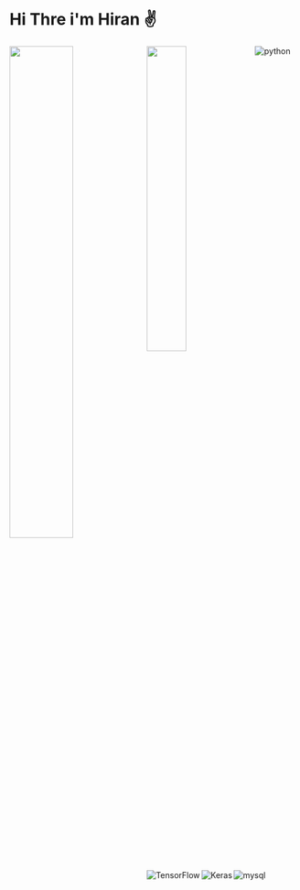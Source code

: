 # Hi Thre i'm  Hiran ✌️
<img align="left" width=47% src="https://github-readme-stats.vercel.app/api?username=Hirann97&show_icons=true&theme=tokyonight" />
<img align="left" width=37% src="https://github-readme-stats.vercel.app/api/top-langs/?username=Hirann97&langs_count=8)](https://github.com/Hirann97/github-readme-stats)" />

<img align="left" alt="TensorFlow" src="https://img.shields.io/badge/TensorFlow-FF6F00?style=for-the-badge&logo=tensorflow&logoColor=white" />
<img align="left" alt="Keras" src="https://img.shields.io/badge/Keras-FF0000?style=for-the-badge&logo=keras&logoColor=white" />
<img align="left" alt="mysql" src="https://img.shields.io/badge/MySQL-005C84?style=for-the-badge&logo=mysql&logoColor=white" />
<img alt="python" src="https://img.shields.io/badge/Python-FFD43B?style=for-the-badge&logo=python&logoColor=blue" />
